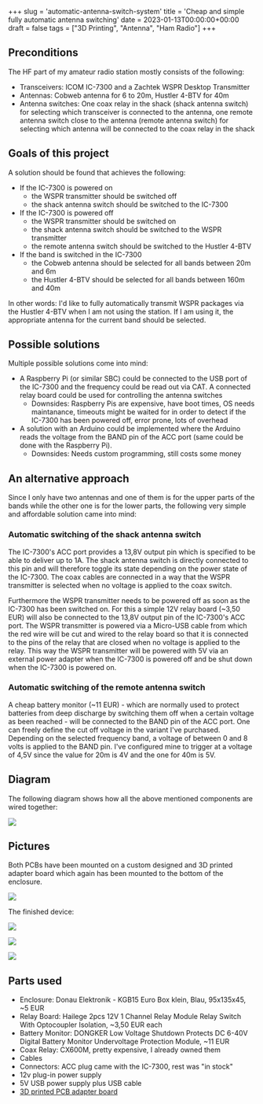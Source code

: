 +++
slug = 'automatic-antenna-switch-system'
title = 'Cheap and simple fully automatic antenna switching'
date = 2023-01-13T00:00:00+00:00
draft = false
tags = ["3D Printing", "Antenna", "Ham Radio"]
+++
## Preconditions

The HF part of my amateur radio station mostly consists of the following:

 * Transceivers: ICOM IC-7300 and a Zachtek WSPR Desktop Transmitter
 * Antennas: Cobweb antenna for 6 to 20m, Hustler 4-BTV for 40m
 * Antenna switches: One coax relay in the shack (shack antenna switch) for selecting which transceiver is connected to the antenna, one remote antenna switch close to the antenna (remote antenna switch) for selecting which antenna will be connected to the coax relay in the shack

## Goals of this project

A solution should be found that achieves the following:

 * If the IC-7300 is powered on
   * the WSPR transmitter should be switched off
   * the shack antenna switch should be switched to the IC-7300
 * If the IC-7300 is powered off
   * the WSPR transmitter should be switched on
   * the shack antenna switch should be switched to the WSPR transmitter
   * the remote antenna switch should be switched to the Hustler 4-BTV
 * If the band is switched in the IC-7300
   * the Cobweb antenna should be selected for all bands between 20m and 6m
   * the Hustler 4-BTV should be selected for all bands between 160m and 40m

In other words: I'd like to fully automatically transmit WSPR packages via the Hustler 4-BTV when I am not using the station. If I am using it, the appropriate antenna for the current band should be selected.

## Possible solutions

Multiple possible solutions come into mind:

 * A Raspberry Pi (or similar SBC) could be connected to the USB port of the IC-7300 and the frequency could be read out via CAT. A connected relay board could be used for controlling the antenna switches
   * Downsides: Raspberry Pis are expensive, have boot times, OS needs maintanance, timeouts might be waited for in order to detect if the IC-7300 has been powered off, error prone, lots of overhead
 * A solution with an Arduino could be implemented where the Arduino reads the voltage from the BAND pin of the ACC port (same could be done with the Raspberry Pi).
   * Downsides: Needs custom programming, still costs some money

## An alternative approach

Since I only have two antennas and one of them is for the upper parts of the bands while the other one is for the lower parts, the following very simple and affordable solution came into mind:

### Automatic switching of the shack antenna switch

The IC-7300's ACC port provides a 13,8V output pin which is specified to be able to deliver up to 1A. The shack antenna switch is directly connected to this pin and will therefore toggle its state depending on the power state of the IC-7300. The coax cables are connected in a way that the WSPR transmitter is selected when no voltage is applied to the coax switch.

Furthermore the WSPR transmitter needs to be powered off as soon as the IC-7300 has been switched on. For this a simple 12V relay board (~3,50 EUR) will also be connected to the 13,8V output pin of the IC-7300's ACC port. The WSPR transmitter is powered via a Micro-USB cable from which the red wire will be cut and wired to the relay board so that it is connected to the pins of the relay that are closed when no voltage is applied to the relay. This way the WSPR transmitter will be powered with 5V via an external power adapter when the IC-7300 is powered off and be shut down when the IC-7300 is powered on.

### Automatic switching of the remote antenna switch

A cheap battery monitor (~11 EUR) - which are normally used to protect batteries from deep discharge by switching them off when a certain voltage as been reached - will be connected to the BAND pin of the ACC port. One can freely define the cut off voltage in the variant I've purchased. Depending on the selected frequency band, a voltage of between 0 and 8 volts is applied to the BAND pin. I've configured mine to trigger at a voltage of 4,5V since the value for 20m is 4V and the one for 40m is 5V.

## Diagram

The following diagram shows how all the above mentioned components are wired together:

![](/img/automatic-antenna-switch-system-1.jpg)


## Pictures

Both PCBs have been mounted on a custom designed and 3D printed adapter board which again has been mounted to the bottom of the enclosure.


![](/img/automatic-antenna-switch-system-2.jpg)


The finished device:


![](/img/automatic-antenna-switch-system-3.jpg)


![](/img/automatic-antenna-switch-system-4.jpg)


![](/img/automatic-antenna-switch-system-5.jpg)


## Parts used

 * Enclosure: Donau Elektronik - KGB15 Euro Box klein, Blau, 95x135x45, ~5 EUR
 * Relay Board: Hailege 2pcs 12V 1 Channel Relay Module Relay Switch With Optocoupler Isolation, ~3,50 EUR each
 * Battery Monitor: DONGKER Low Voltage Shutdown Protects DC 6-40V Digital Battery Monitor Undervoltage Protection Module, ~11 EUR
 * Coax Relay: CX600M, pretty expensive, I already owned them
 * Cables
 * Connectors: ACC plug came with the IC-7300, rest was "in stock"
 * 12v plug-in power supply
 * 5V USB power supply plus USB cable
 * [3D printed PCB adapter board](https://www.thingiverse.com/thing:5791063)
